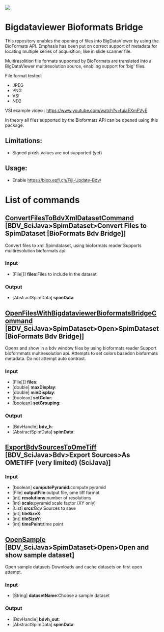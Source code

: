 [![](https://travis-ci.com/BIOP/bigdataviewer-bioformats.svg?branch=master)](https://travis-ci.com/BIOP/bigdataviewer-bioformats)

# Bigdataviewer Bioformats Bridge 

This repository enables the opening of files into BigDataViewer by using the BioFormats API.
Emphasis has been put on correct support of metadata for locating multiple series of acquisition, like in slide scanner file.

Multiresolition file formats supported by BioFormats are translated into a BigDataViewer multiresolution source, enabling support for 'big' files.

File format tested:
* JPEG
* PNG
* VSI
* ND2

VSI example video : https://www.youtube.com/watch?v=tuiaEXmFVyE

In theory all files supported by the Bioformats API can be opened using this package.

## Limitations:
* Signed pixels values are not supported (yet)

## Usage:
* Enable https://biop.epfl.ch/Fiji-Update-Bdv/

# List of commands

## [ConvertFilesToBdvXmlDatasetCommand](https://github.com/BIOP/bigdataviewer_scijava/tree/master/src/main/java/ch/epfl/biop/bdv/bioformats/command/ConvertFilesToBdvXmlDatasetCommand.java) [BDV_SciJava>SpimDataset>Convert Files to SpimDataset [BioFormats Bdv Bridge]]
Convert files to xml Spimdataset, using bioformats reader
Supports multiresolution bioformats api.
### Input
* [File[]] **files**:Files to include in the dataset
### Output
* [AbstractSpimData] **spimData**:


## [OpenFilesWithBigdataviewerBioformatsBridgeCommand](https://github.com/BIOP/bigdataviewer_scijava/tree/master/src/main/java/ch/epfl/biop/bdv/bioformats/command/OpenFilesWithBigdataviewerBioformatsBridgeCommand.java) [BDV_SciJava>SpimDataset>Open>SpimDataset [BioFormats Bdv Bridge]]
Opens and show in a bdv window files by using bioformats reader
Support bioformmats multiresolution api. Attempts to set colors basedon bioformats metadata. Do not attempt auto contrast.
### Input
* [File[]] **files**:
* [double] **maxDisplay**:
* [double] **minDisplay**:
* [boolean] **setColor**:
* [boolean] **setGrouping**:
### Output
* [BdvHandle] **bdv_h**:
* [AbstractSpimData] **spimData**:


## [ExportBdvSourcesToOmeTiff](https://github.com/BIOP/bigdataviewer_scijava/tree/master/src/main/java/ch/epfl/biop/bdv/bioformats/export/ometiff/ExportBdvSourcesToOmeTiff.java) [BDV_SciJava>Bdv>Export Sources>As OMETIFF (very limited) (SciJava)]
### Input
* [boolean] **computePyramid**:compute pyramid
* [File] **outputFile**:output file, ome tiff format
* [int] **resolutions**:number of resolutions
* [int] **scale**:pyramid scale factor (XY only)
* [List] **srcs**:Bdv Sources to save
* [int] **tileSizeX**:
* [int] **tileSizeY**:
* [int] **timePoint**:time point


## [OpenSample](https://github.com/BIOP/bigdataviewer_scijava/tree/master/src/main/java/ch/epfl/biop/bdv/bioformats/samples/OpenSample.java) [BDV_SciJava>SpimDataset>Open>Open and show sample dataset]
Open sample datasets
Downloads and cache datasets on first open attempt.
### Input
* [String] **datasetName**:Choose a sample dataset
### Output
* [BdvHandle] **bdvh_out**:
* [AbstractSpimData] **spimData**:


